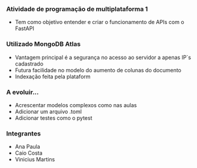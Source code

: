 ### Atividade de programação de multiplataforma 1
* Tem como objetivo entender e criar o funcionamento de APIs com o FastAPI

### Utilizado MongoDB Atlas
* Vantagem principal é a segurança no acesso ao servidor a apenas IP`s cadastrado
* Futura facilidade no modelo do aumento de colunas do documento
* Indexação feita pela plataform

### A evoluir...
* Acrescentar modelos complexos como nas aulas
* Adicionar um arquivo .toml
* Adicionar testes como o pytest

### Integrantes
* Ana Paula
* Caio Costa
* Vinicius Martins
